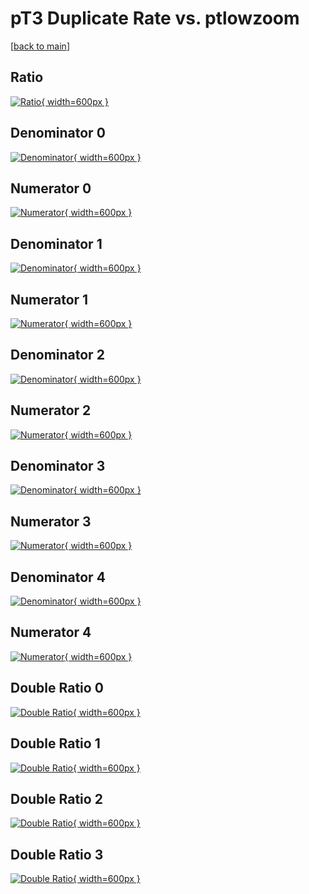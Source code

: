 # pT3 Duplicate Rate vs. ptlowzoom

[[back to main](./)]



## Ratio

[![Ratio](../mtv/var/pT3_duplrate_ptlowzoom.png){ width=600px }](../mtv/var/pT3_duplrate_ptlowzoom.pdf)

## Denominator 0

[![Denominator](../mtv/den/pT3_duplrate_ptlowzoom_den0.png){ width=600px }](../mtv/den/pT3_duplrate_ptlowzoom_den0.pdf)

## Numerator 0

[![Numerator](../mtv/num/pT3_duplrate_ptlowzoom_num0.png){ width=600px }](../mtv/num/pT3_duplrate_ptlowzoom_num0.pdf)

## Denominator 1

[![Denominator](../mtv/den/pT3_duplrate_ptlowzoom_den1.png){ width=600px }](../mtv/den/pT3_duplrate_ptlowzoom_den1.pdf)

## Numerator 1

[![Numerator](../mtv/num/pT3_duplrate_ptlowzoom_num1.png){ width=600px }](../mtv/num/pT3_duplrate_ptlowzoom_num1.pdf)

## Denominator 2

[![Denominator](../mtv/den/pT3_duplrate_ptlowzoom_den2.png){ width=600px }](../mtv/den/pT3_duplrate_ptlowzoom_den2.pdf)

## Numerator 2

[![Numerator](../mtv/num/pT3_duplrate_ptlowzoom_num2.png){ width=600px }](../mtv/num/pT3_duplrate_ptlowzoom_num2.pdf)

## Denominator 3

[![Denominator](../mtv/den/pT3_duplrate_ptlowzoom_den3.png){ width=600px }](../mtv/den/pT3_duplrate_ptlowzoom_den3.pdf)

## Numerator 3

[![Numerator](../mtv/num/pT3_duplrate_ptlowzoom_num3.png){ width=600px }](../mtv/num/pT3_duplrate_ptlowzoom_num3.pdf)

## Denominator 4

[![Denominator](../mtv/den/pT3_duplrate_ptlowzoom_den4.png){ width=600px }](../mtv/den/pT3_duplrate_ptlowzoom_den4.pdf)

## Numerator 4

[![Numerator](../mtv/num/pT3_duplrate_ptlowzoom_num4.png){ width=600px }](../mtv/num/pT3_duplrate_ptlowzoom_num4.pdf)

## Double Ratio 0

[![Double Ratio](../mtv/ratio/pT3_duplrate_ptlowzoom_ratio0.png){ width=600px }](../mtv/ratio/pT3_duplrate_ptlowzoom_ratio0.pdf)

## Double Ratio 1

[![Double Ratio](../mtv/ratio/pT3_duplrate_ptlowzoom_ratio1.png){ width=600px }](../mtv/ratio/pT3_duplrate_ptlowzoom_ratio1.pdf)

## Double Ratio 2

[![Double Ratio](../mtv/ratio/pT3_duplrate_ptlowzoom_ratio2.png){ width=600px }](../mtv/ratio/pT3_duplrate_ptlowzoom_ratio2.pdf)

## Double Ratio 3

[![Double Ratio](../mtv/ratio/pT3_duplrate_ptlowzoom_ratio3.png){ width=600px }](../mtv/ratio/pT3_duplrate_ptlowzoom_ratio3.pdf)

